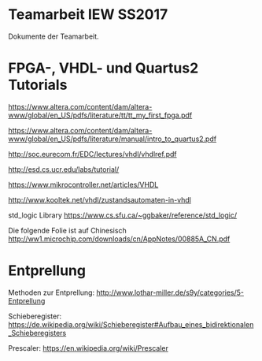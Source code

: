 # Teamarbeit IEW SS2017
Dokumente der Teamarbeit.

# FPGA-, VHDL- und Quartus2 Tutorials
https://www.altera.com/content/dam/altera-www/global/en_US/pdfs/literature/tt/tt_my_first_fpga.pdf

https://www.altera.com/content/dam/altera-www/global/en_US/pdfs/literature/manual/intro_to_quartus2.pdf

http://soc.eurecom.fr/EDC/lectures/vhdl/vhdlref.pdf

http://esd.cs.ucr.edu/labs/tutorial/

https://www.mikrocontroller.net/articles/VHDL

http://www.kooltek.net/vhdl/zustandsautomaten-in-vhdl

std_logic Library
https://www.cs.sfu.ca/~ggbaker/reference/std_logic/

Die folgende Folie ist auf Chinesisch
http://ww1.microchip.com/downloads/cn/AppNotes/00885A_CN.pdf

# Entprellung
Methoden zur Entprellung:
http://www.lothar-miller.de/s9y/categories/5-Entprellung

Schieberegister:
https://de.wikipedia.org/wiki/Schieberegister#Aufbau_eines_bidirektionalen_Schieberegisters

Prescaler:
https://en.wikipedia.org/wiki/Prescaler
